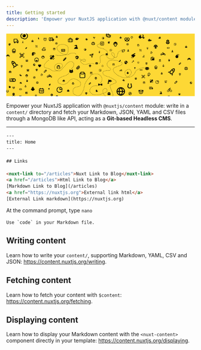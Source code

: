 ```yaml
---
title: Getting started
description: 'Empower your NuxtJS application with @nuxt/content module: write in a content/ directory and fetch your Markdown, JSON, YAML and CSV files through a MongoDB like API, acting as a Git-based Headless CMS.'
---
```


<img src="/background_oqun5d_c_scale,w_700.png" class="light-img" alt="Fancy Background Image"/>

Empower your NuxtJS application with `@nuxtjs/content` module: write in a `content/` directory and fetch your Markdown, JSON, YAML and CSV files through a MongoDB like API, acting as a **Git-based Headless CMS**.

---

```html
---
title: Home
---

## Links

<nuxt-link to="/articles">Nuxt Link to Blog</nuxt-link>
<a href="/articles">Html Link to Blog</a>
[Markdown Link to Blog](/articles)
<a href="https://nuxtjs.org">External link html</a>
[External Link markdown](https://nuxtjs.org)
```

At the command prompt, type `nano`

``Use `code` in your Markdown file.``

## Writing content

Learn how to write your `content/`, supporting Markdown, YAML, CSV and JSON: https://content.nuxtjs.org/writing.

## Fetching content

Learn how to fetch your content with `$content`: https://content.nuxtjs.org/fetching.

## Displaying content

Learn how to display your Markdown content with the `<nuxt-content>` component directly in your template: https://content.nuxtjs.org/displaying.

